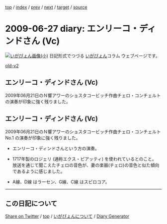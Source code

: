 [top](../index.html) 
 / [index](index.html) 
 / [prev](https://igapyon.github.io/diary/2009/ig090623.html) 
 / [next](https://igapyon.github.io/diary/2009/ig090702.html) 
 / [target](https://igapyon.github.io/diary/2009/ig090627.html) 
 / [source](https://github.com/igapyon/diary/blob/gh-pages/2009/ig090627.html.src.md) 

2009-06-27 diary: エンリーコ・ディンドさん (Vc)
=====================================================================================================
[![いがぴょん画像(小)](https://igapyon.github.io/diary/images/iga200306s.jpg "いがぴょん")](https://igapyon.github.io/diary/memo/memoigapyon.html) 日記形式でつづる [いがぴょん](https://igapyon.github.io/diary/memo/memoigapyon.html)コラム ウェブページです。

[old-v2](ig090627-orig.html)

## エンリーコ・ディンドさん (Vc)

2009年06月21日のＮ響アワーのショスタコービッチ作曲チェロ・コンチェルトの演奏が印象に強く残りました。


## エンリーコ・ディンドさん (Vc)

2009年06月21日のＮ響アワーのショスタコービッチ作曲チェロ・コンチェルト No.1 の演奏が印象に強く残りました。

* エンリーコ・ディンドさんという方の演奏。
  
* 1717年製のロジェリ (通称エクス・ピアッティ) を使われているとのこと。
  放送を通じて聞こえたチェロの音色が、妻の楽器(チェロ)の音色と似た傾向であるように感じました。
  
* A線、D線 はラーセン、G線、C線 はスピロコア。

----------------------------------------------------------------------------------------------------

## この日記について

[Share on Twitter](https://twitter.com/intent/tweet?hashtags=igapyon%2Cdiary%2C%E3%81%84%E3%81%8C%E3%81%B4%E3%82%87%E3%82%93&text=%E3%82%A8%E3%83%B3%E3%83%AA%E3%83%BC%E3%82%B3%E3%83%BB%E3%83%87%E3%82%A3%E3%83%B3%E3%83%89%E3%81%95%E3%82%93+%28Vc%29&url=https%3A%2F%2Figapyon.github.io%2Fdiary%2F2009%2Fig090627.html) / [top](../index.html) / [いがぴょんについて](https://igapyon.github.io/diary/memo/memoigapyon.html) / [Diary Generator](https://github.com/igapyon/igapyonv3)

